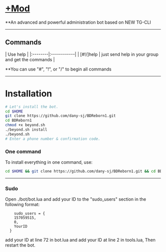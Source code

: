 # [+Mod](https://telegram.me/Plus_Mod1)

**An advanced and powerful administration bot based on NEW TG-CLI


* * *

## Commands

| Use help |
|:--------|:------------|
| [#!/]help | just send help in your group and get the commands |

**You can use "#", "!", or "/" to begin all commands

* * *

# Installation

```sh
# Let's install the bot.
cd $HOME
git clone https://github.com/dany-sj/BDReborn1.git
cd BDReborn1
chmod +x beyond.sh
./beyond.sh install
./beyond.sh 
# Enter a phone number & confirmation code.
```
### One command
To install everything in one command, use:
```sh
cd $HOME && git clone https://github.com/dany-sj/BDReborn1.git && cd BDReborn1 && chmod +x beyond.sh && ./beyond.sh install && ./beyond.sh
```

* * *

### Sudo

Open ./bot/bot.lua and add your ID to the "sudo_users" section in the following format:
```
    sudo_users = {
    157059515,
    0,
    YourID
  }
```
add your ID at line 72 in bot.lua and add your ID at line 2 in tools.lua, Then restart the bot.

